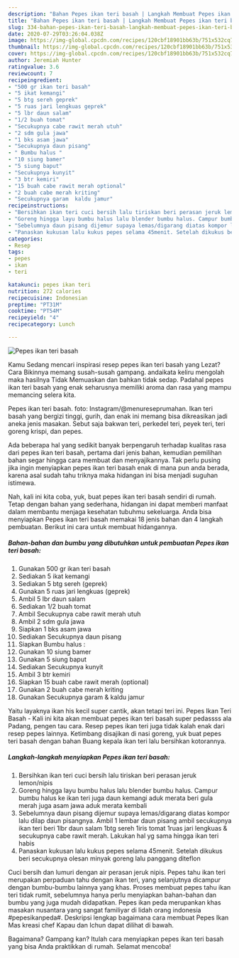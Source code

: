 ```yaml
---
description: "Bahan Pepes ikan teri basah | Langkah Membuat Pepes ikan teri basah Yang Mudah Dan Praktis"
title: "Bahan Pepes ikan teri basah | Langkah Membuat Pepes ikan teri basah Yang Mudah Dan Praktis"
slug: 334-bahan-pepes-ikan-teri-basah-langkah-membuat-pepes-ikan-teri-basah-yang-mudah-dan-praktis
date: 2020-07-29T03:26:04.038Z
image: https://img-global.cpcdn.com/recipes/120cbf18901bb63b/751x532cq70/pepes-ikan-teri-basah-foto-resep-utama.jpg
thumbnail: https://img-global.cpcdn.com/recipes/120cbf18901bb63b/751x532cq70/pepes-ikan-teri-basah-foto-resep-utama.jpg
cover: https://img-global.cpcdn.com/recipes/120cbf18901bb63b/751x532cq70/pepes-ikan-teri-basah-foto-resep-utama.jpg
author: Jeremiah Hunter
ratingvalue: 3.6
reviewcount: 7
recipeingredient:
- "500 gr ikan teri basah"
- "5 ikat kemangi"
- "5 btg sereh geprek"
- "5 ruas jari lengkuas geprek"
- "5 lbr daun salam"
- "1/2 buah tomat"
- "Secukupnya cabe rawit merah utuh"
- "2 sdm gula jawa"
- "1 bks asam jawa"
- "Secukupnya daun pisang"
- " Bumbu halus "
- "10 siung bamer"
- "5 siung baput"
- "Secukupnya kunyit"
- "3 btr kemiri"
- "15 buah cabe rawit merah optional"
- "2 buah cabe merah kriting"
- "Secukupnya garam  kaldu jamur"
recipeinstructions:
- "Bersihkan ikan teri cuci bersih lalu tiriskan beri perasan jeruk lemon/nipis"
- "Goreng hingga layu bumbu halus lalu blender bumbu halus. Campur bumbu halus ke ikan teri juga daun kemangi aduk merata beri gula merah juga asam jawa aduk merata kembali"
- "Sebelumnya daun pisang dijemur supaya lemas/digarang diatas kompor lalu dilap daun pisangnya. Ambil 1 lembar daun pisang ambil secukupnya ikan teri beri 1lbr daun salam 1btg sereh 1iris tomat 1ruas jari lengkuas &amp; secukupnya cabe rawit merah. Lakukan hal yg sama hingga ikan teri habis"
- "Panaskan kukusan lalu kukus pepes selama 45menit. Setelah dikukus beri secukupnya olesan minyak goreng lalu panggang diteflon"
categories:
- Resep
tags:
- pepes
- ikan
- teri

katakunci: pepes ikan teri 
nutrition: 272 calories
recipecuisine: Indonesian
preptime: "PT31M"
cooktime: "PT54M"
recipeyield: "4"
recipecategory: Lunch

---
```



![Pepes ikan teri basah](https://img-global.cpcdn.com/recipes/120cbf18901bb63b/751x532cq70/pepes-ikan-teri-basah-foto-resep-utama.jpg)

Kamu Sedang mencari inspirasi resep pepes ikan teri basah yang Lezat? Cara Bikinnya memang susah-susah gampang. andaikata keliru mengolah maka hasilnya Tidak Memuaskan dan bahkan tidak sedap. Padahal pepes ikan teri basah yang enak seharusnya memiliki aroma dan rasa yang mampu memancing selera kita.

Pepes ikan teri basah. foto: Instagram/@menureseprumahan. Ikan teri basah yang bergizi tinggi, gurih, dan enak ini memang bisa dikreasikan jadi aneka jenis masakan. Sebut saja bakwan teri, perkedel teri, peyek teri, teri goreng krispi, dan pepes.

Ada beberapa hal yang sedikit banyak berpengaruh terhadap kualitas rasa dari pepes ikan teri basah, pertama dari jenis bahan, kemudian pemilihan bahan segar hingga cara membuat dan menyajikannya. Tak perlu pusing jika ingin menyiapkan pepes ikan teri basah enak di mana pun anda berada, karena asal sudah tahu triknya maka hidangan ini bisa menjadi suguhan istimewa.


Nah, kali ini kita coba, yuk, buat pepes ikan teri basah sendiri di rumah. Tetap dengan bahan yang sederhana, hidangan ini dapat memberi manfaat dalam membantu menjaga kesehatan tubuhmu sekeluarga. Anda bisa menyiapkan Pepes ikan teri basah memakai 18 jenis bahan dan 4 langkah pembuatan. Berikut ini cara untuk membuat hidangannya.

<!--inarticleads1-->

##### Bahan-bahan dan bumbu yang dibutuhkan untuk pembuatan Pepes ikan teri basah:

1. Gunakan 500 gr ikan teri basah
1. Sediakan 5 ikat kemangi
1. Sediakan 5 btg sereh (geprek)
1. Gunakan 5 ruas jari lengkuas (geprek)
1. Ambil 5 lbr daun salam
1. Sediakan 1/2 buah tomat
1. Ambil Secukupnya cabe rawit merah utuh
1. Ambil 2 sdm gula jawa
1. Siapkan 1 bks asam jawa
1. Sediakan Secukupnya daun pisang
1. Siapkan  Bumbu halus :
1. Gunakan 10 siung bamer
1. Gunakan 5 siung baput
1. Sediakan Secukupnya kunyit
1. Ambil 3 btr kemiri
1. Siapkan 15 buah cabe rawit merah (optional)
1. Gunakan 2 buah cabe merah kriting
1. Gunakan Secukupnya garam &amp; kaldu jamur


Yaitu layaknya ikan his kecil super cantik, akan tetapi teri ini. Pepes Ikan Teri Basah - Kali ini kita akan membuat pepes ikan teri basah super pedassss ala Padang, pengen tau cara. Resep pepes ikan teri juga tidak kalah enak dari resep pepes lainnya. Ketimbang disajikan di nasi goreng, yuk buat pepes teri basah dengan bahan Buang kepala ikan teri lalu bersihkan kotorannya. 

<!--inarticleads2-->

##### Langkah-langkah menyiapkan Pepes ikan teri basah:

1. Bersihkan ikan teri cuci bersih lalu tiriskan beri perasan jeruk lemon/nipis
1. Goreng hingga layu bumbu halus lalu blender bumbu halus. Campur bumbu halus ke ikan teri juga daun kemangi aduk merata beri gula merah juga asam jawa aduk merata kembali
1. Sebelumnya daun pisang dijemur supaya lemas/digarang diatas kompor lalu dilap daun pisangnya. Ambil 1 lembar daun pisang ambil secukupnya ikan teri beri 1lbr daun salam 1btg sereh 1iris tomat 1ruas jari lengkuas &amp; secukupnya cabe rawit merah. Lakukan hal yg sama hingga ikan teri habis
1. Panaskan kukusan lalu kukus pepes selama 45menit. Setelah dikukus beri secukupnya olesan minyak goreng lalu panggang diteflon


Cuci bersih dan lumuri dengan air perasan jeruk nipis. Pepes tahu ikan teri merupakan perpaduan tahu dengan ikan teri, yang selanjutnya dicampur dengan bumbu-bumbu lainnya yang khas. Proses membuat pepes tahu ikan teri tidak rumit, sebelumnya hanya perlu menyiapkan bahan-bahan dan bumbu yang juga mudah didapatkan. Pepes ikan peda merupankan khas masakan nusantara yang sangat familiyar di lidah orang indonesia #pepesikanpeda#. Deskripsi lengkap bagaimana cara membuat Pepes Ikan Mas kreasi chef Kapau dan Ichun dapat dilihat di bawah. 

Bagaimana? Gampang kan? Itulah cara menyiapkan pepes ikan teri basah yang bisa Anda praktikkan di rumah. Selamat mencoba!

